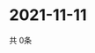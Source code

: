 # 2021-11-11
  共 0条

  <!-- BEGIN -->
  <!-- 最后更新时间Thu Nov 11 2021 19:02:52 GMT+0000 (Coordinated Universal Time) -->
  
  <!-- END -->
  
  